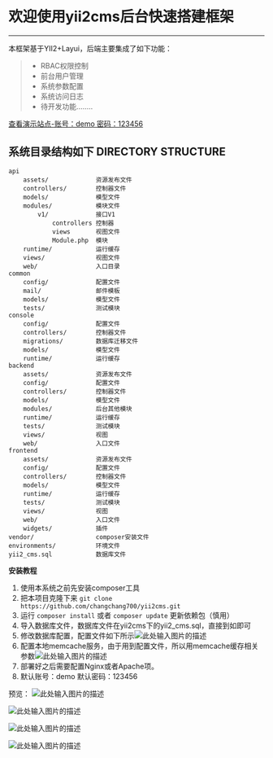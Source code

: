 # 欢迎使用yii2cms后台快速搭建框架

------

本框架基于YII2+Layui，后端主要集成了如下功能：
> * RBAC权限控制
> * 前台用户管理
> * 系统参数配置
> * 系统访问日志
> * 待开发功能........

[查看演示站点-账号：demo 密码：123456][1]

系统目录结构如下
DIRECTORY STRUCTURE
-------------------

```
api
    assets/             资源发布文件
    controllers/        控制器文件
    models/             模型文件
    modules/            模块文件
        v1/             接口V1
            controllers 控制器
            views       视图文件
            Module.php  模块
    runtime/            运行缓存
    views/              视图文件
    web/                入口目录
common
    config/             配置文件
    mail/               邮件模板
    models/             模型文件
    tests/              测试模块
console
    config/             配置文件
    controllers/        控制器文件
    migrations/         数据库迁移文件
    models/             模型文件
    runtime/            运行缓存
backend
    assets/             资源发布文件
    config/             配置文件
    controllers/        控制器文件
    models/             模型文件
    modules/            后台其他模块
    runtime/            运行缓存
    tests/              测试模块
    views/              视图
    web/                入口文件
frontend
    assets/             资源发布文件
    config/             配置文件
    controllers/        控制器文件
    models/             模型文件
    runtime/            运行缓存
    tests/              测试模块
    views/              视图
    web/                入口文件
    widgets/            插件
vendor/                 composer安装文件
environments/           环境文件
yii2_cms.sql            数据库文件
```

**安装教程**

 1. 使用本系统之前先安装composer工具
 2. 把本项目克隆下来 `git clone https://github.com/changchang700/yii2cms.git`
 3. 运行 `composer install` 或者 `composer update` 更新依赖包（慎用）
 4. 导入数据库文件，数据库文件在yii2cms下的yii2_cms.sql，直接到如即可
 5. 修改数据库配置，配置文件如下所示![此处输入图片的描述][2]
 6. 配置本地memcache服务，由于用到配置文件，所以用memcache缓存相关参数![此处输入图片的描述][3]
 7. 部署好之后需要配置Nginx或者Apache项。
 8. 默认账号：demo 默认密码：123456  

预览：
![此处输入图片的描述][4]


![此处输入图片的描述][5]


![此处输入图片的描述][6]


![此处输入图片的描述][7]


  [1]: http://b.demo.alilinet.com/
  [2]: https://resources.alilinet.com/20180824/201808240951316663.png
  [3]: https://resources.alilinet.com/20180824/201808240953476842.png
  [4]: https://resources.alilinet.com/20180824/201808240958273230.png
  [5]: https://resources.alilinet.com/20180824/201808240958395263.png
  [6]: https://resources.alilinet.com/20180824/201808240958346071.png
  [7]: https://resources.alilinet.com/20180824/201808240958442149.png
